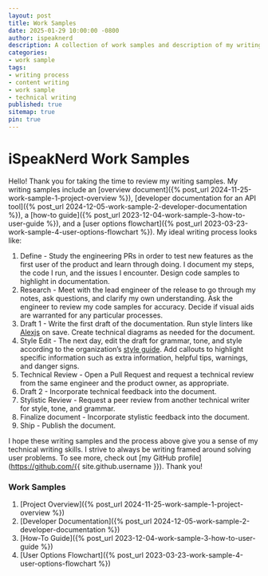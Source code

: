 ```yaml
---
layout: post
title: Work Samples
date: 2025-01-29 10:00:00 -0800
author: ispeaknerd
description: A collection of work samples and description of my writing process.
categories:
- work sample
tags:
- writing process
- content writing
- work sample
- technical writing
published: true
sitemap: true
pin: true
---
```


# iSpeakNerd Work Samples

Hello! Thank you for taking the time to review my writing samples.
My writing samples include an [overview document]({% post_url 2024-11-25-work-sample-1-project-overview %}), [developer documentation for an API tool]({% post_url 2024-12-05-work-sample-2-developer-documentation %}), a [how-to guide]({% post_url 2023-12-04-work-sample-3-how-to-user-guide %}), and a [user options flowchart]({% post_url 2023-03-23-work-sample-4-user-options-flowchart %}).
My ideal writing process looks like:

1. Define - Study the engineering PRs in order to test new features as the first user of the product and learn through doing. I document my steps, the code I run, and the issues I encounter. Design code samples to highlight in documentation.
2. Research - Meet with the lead engineer of the release to go through my notes, ask questions, and clarify my own understanding. Ask the engineer to review my code samples for accuracy. Decide if visual aids are warranted for any particular processes.
3. Draft 1 - Write the first draft of the documentation. Run style linters like [Alexjs](https://alexjs.com/) on save. Create technical diagrams as needed for the document.
4. Style Edit - The next day, edit the draft for grammar, tone, and style according to the organization’s [style guide](https://developers.google.com/style/). Add callouts to highlight specific information such as extra information, helpful tips, warnings, and danger signs.
5. Technical Review - Open a Pull Request and request a technical review from the same engineer and the product owner, as appropriate.
6. Draft 2 - Incorporate technical feedback into the document.
7. Stylistic Review - Request a peer review from another technical writer for style, tone, and grammar.
8. Finalize document - Incorporate stylistic feedback into the document.
9. Ship - Publish the document.

I hope these writing samples and the process above give you a sense of my technical writing skills. I strive to always be writing framed around solving user problems. To see more, check out [my GitHub profile](https://github.com/{{ site.github.username }}). Thank you!

<!-- <div class="resume-contact-links">
  <ul class="list-inline">
  {% for contact in site.data.contact %}
    {% assign social_url = site.social.links | where_exp: "url", "url contains contact.type" | first %}
    {% if social_url %}
      <li class="list-inline-item">
      <a href="{{ social_url }}" {% unless contact.noblank %}target="_blank" rel="noopener noreferrer"{% endunless %} class="no-underline">
        <i class="{{ contact.icon }} resume-contact-icon"></i>
      </a>
      </li>
    {% endif %}
  {% endfor %}
  </ul>
</div> -->

### Work Samples

1. [Project Overview]({% post_url 2024-11-25-work-sample-1-project-overview %})
2. [Developer Documentation]({% post_url 2024-12-05-work-sample-2-developer-documentation %})
3. [How-To Guide]({% post_url 2023-12-04-work-sample-3-how-to-user-guide %})
4. [User Options Flowchart]({% post_url 2023-03-23-work-sample-4-user-options-flowchart %})
